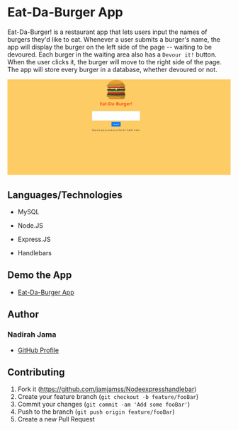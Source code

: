 # Eat-Da-Burger App

Eat-Da-Burger! is a restaurant app that lets users input the names of burgers they'd like to eat. Whenever a user submits a burger's name, the app will display the burger on the left side of the page -- waiting to be devoured. Each burger in the waiting area also has a `Devour it!` button. When the user clicks it, the burger will move to the right side of the page. The app will store every burger in a database, whether devoured or not.

![Demo of Eat-Da-Burger App](/public/assets/img/demo.gif)

## Languages/Technologies

- MySQL

- Node.JS

- Express.JS

- Handlebars

## Demo the App

- [Eat-Da-Burger App](http://burgerappnodeexpress.herokuapp.com/)

## Author

### Nadirah Jama

- [GitHub Profile](https://github.com/jamjamss/Nodeexpresshandlebar)



## Contributing

1. Fork it (<https://github.com/jamjamss/Nodeexpresshandlebar>)
2. Create your feature branch (`git checkout -b feature/fooBar`)
3. Commit your changes (`git commit -am 'Add some fooBar'`)
4. Push to the branch (`git push origin feature/fooBar`)
5. Create a new Pull Request
